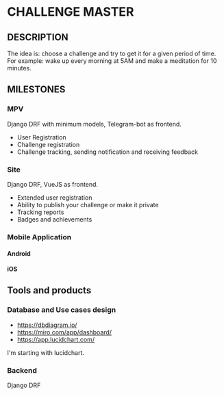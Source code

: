# CHALLENGE MASTER

## DESCRIPTION

The idea is: choose a challenge and try to get it for a given period of time.
For example: wake up every morning at 5AM and make a meditation for 10 minutes.

## MILESTONES

### MPV

Django DRF with minimum models, Telegram-bot as frontend.

* User Registration 
* Challenge registration
* Challenge tracking, sending notification and receiving feedback

### Site 

Django DRF, VueJS as frontend.

* Extended user registration
* Ability to publish your challenge or make it private
* Tracking reports
* Badges and achievements

### Mobile Application

#### Android
#### iOS

## Tools and products

### Database and Use cases design

* https://dbdiagram.io/
* https://miro.com/app/dashboard/
* https://app.lucidchart.com/

I'm starting with lucidchart.

### Backend

Django DRF



